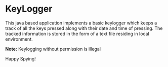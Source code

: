 # KeyLogger
This java based application implements a basic keylogger which keeps a track of all the keys pressed along with their date and time of pressing.
The tracked information is stored in the form of a text file residing in local environment.

**Note:** Keylogging without permission is illegal

Happy Spying!
